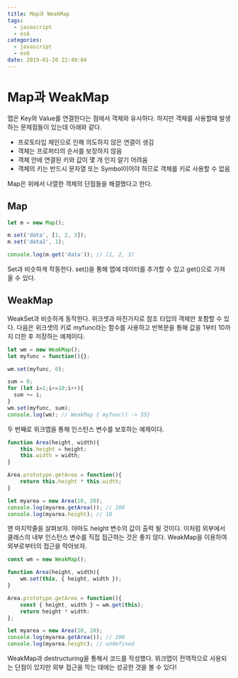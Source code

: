 ```yaml
---
title: Map과 WeakMap
tags:
  - javascript
  - es6
categories:
  - javascript
  - es6
date: 2019-01-20 22:49:04
---
```


# Map과 WeakMap

맵은 Key와 Value를 연결한다는 점에서 객체와 유사하다. 하지만 객체를 사용할때 발생하는 문제점들이 있는데 아래와 같다.

* 프로토타입 체인으로 인해 의도하지 않은 연결이 생김
* 객체는 프로퍼티의 순서를 보장하지 않음
* 객체 안에 연결된 키와 값이 몇 개 인지 알기 어려움
* 객체의 키는 반드시 문자열 또는 Symbol이어야 하므로 객체를 키로 사용할 수 없음

Map은 위에서 나열한 객체의 단점들을 해결했다고 한다.

## Map

~~~javascript
let m = new Map();

m.set('data', [1, 2, 3]);
m.set('data2', 1);

console.log(m.get('data')); // [1, 2, 3]
~~~

Set과 비슷하게 작동한다. set()을 통해 맵에 데이터를 추가할 수 있고 get()으로 가져올 수 있다.

## WeakMap

WeakSet과 비슷하게 동작한다. 위크셋과 마친가지로 참조 타입의 객체만 포함할 수 있다. 다음은 위크셋의 키로 myfunc라는 함수를 사용하고 반복문을 통해 값을 1부터 10까지 더한 후 저장하는 예제이다.

~~~javascript
let wm = new WeakMap();
let myfunc = function(){};

wm.set(myfunc, 0);

sum = 0;
for (let i=1;i<=10;i++){
  sum += i;
}
wm.set(myfunc, sum);
console.log(wm); // WeakMap { myfunc() -> 55}
~~~

두 번째로 위크맵을 통해 인스턴스 변수를 보호하는 예제이다.

~~~javascript
function Area(height, width){
    this.height = height;
    this.width = width;
}

Area.prototype.getArea = function(){
    return this.height * this.width;
}

let myarea = new Area(10, 20);
console.log(myarea.getArea()); // 200
console.log(myarea.height); // 10
~~~

맨 마지막줄을 살펴보자. 아마도 height 변수의 값이 출력 될 것이다. 이처럼 외부에서 클래스의 내부 인스턴스 변수를 직접 접근하는 것은  좋지 않다. WeakMap을 이용하여 외부로부터의 접근을 막아보자.

~~~javascript
const wm = new WeakMap();

function Area(height, width){
    wm.set(this, { height, width });
}

Area.prototype.getArea = function(){
	const { height, width } = wm.get(this);
    return height * width;
};

let myarea = new Area(10, 20);
console.log(myarea.getArea()); // 200
console.log(myarea.height); // undefined
~~~

WeakMap과 destructuring을 통해서 코드를 작성했다. 위크맵이 전역적으로 사용되는 단점이 있지만 외부 접근을 막는 데에는 성공한 것을 볼 수 있다!